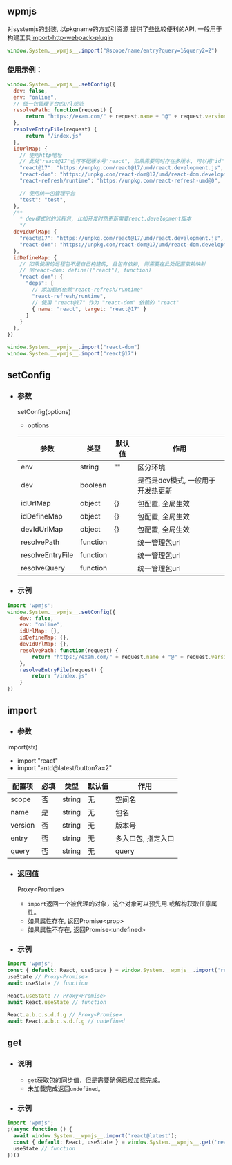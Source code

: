 ## wpmjs
对systemjs的封装, 以pkgname的方式引资源 提供了些比较便利的API, 一般用于构建工具[import-http-webpack-plugin](https://www.npmjs.com/package/import-http-webpack-plugin)
``` js
window.System.__wpmjs__.import("@scope/name/entry?query=1&query2=2")
```

### 使用示例：
``` js
window.System.__wpmjs__.setConfig({
  dev: false,
  env: "online",
  // 统一包管理平台的url规范
  resolvePath: function(request) {
      return "https://exam.com/" + request.name + "@" + request.version
  },
  resolveEntryFile(request) {
      return "/index.js"
  },
  idUrlMap: {
    // 使用http地址
    // 此处"react@17"也可不配版本号"react", 如果需要同时存在多版本, 可以把"id"带上版本号用来区分
    "react@17": "https://unpkg.com/react@17/umd/react.development.js",
    "react-dom": "https://unpkg.com/react-dom@17/umd/react-dom.development.js",
    "react-refresh/runtime": "https://unpkg.com/react-refresh-umd@0",

    // 使用统一包管理平台
    "test": "test",
  },
  /**
    * dev模式时的远程包, 比如开发时热更新需要react.development版本
    */
  devIdUrlMap: {
    "react@17": "https://unpkg.com/react@17/umd/react.development.js",
    "react-dom": "https://unpkg.com/react-dom@17/umd/react-dom.development.js",
  },
  idDefineMap: {
    // 如果使用的远程包不是自己构建的, 且包有依赖, 则需要在此处配置依赖映射
    // 例react-dom: define(["react"], function)
    "react-dom": {
      "deps": [
        // 添加额外依赖"react-refresh/runtime"
        "react-refresh/runtime",
        // 使用 "react@17" 作为 "react-dom" 依赖的 "react"
        { name: "react", target: "react@17" }
      ]
    }
  },
})

window.System.__wpmjs__.import("react-dom")
window.System.__wpmjs__.import("react@17")
```

<!--|  dev | boolean  | false | 是否是开发模式 | 目前一般由插件自动开启, 用于开发模式热更新 |-->

## setConfig
+ ### 参数
  setConfig(options)
  * options

  |  参数   | 类型 | 默认值  | 作用  |
  |  ----  | ----  |----  | ----  |
  |  env | string  | "" | 区分环境 |
  |  dev | boolean  |  | 是否是dev模式, 一般用于开发热更新 |
  |  idUrlMap | object  | {} | 包配置, 全局生效 |
  |  idDefineMap | object  | {} | 包配置, 全局生效 |
  |  devIdUrlMap | object  | {} | 包配置, 全局生效 |
  | resolvePath | function | | 统一管理包url |
  | resolveEntryFile | function | | 统一管理包url |
  | resolveQuery | function | | 统一管理包url |


+ ### 示例
```js
import 'wpmjs';
window.System.__wpmjs__.setConfig({
    dev: false,
    env: "online",
    idUrlMap: {},
    idDefineMap: {},
    devIdUrlMap: {},
    resolvePath: function(request) {
        return "https://exam.com/" + request.name + "@" + request.version
    },
    resolveEntryFile(request) {
        return "/index.js"
    }
})

```

## import
+ ### 参数
import(str)
  * import "react"
  * import "antd@latest/button?a=2"

| 配置项          | 必填  | 类型     | 默认值   | 作用               |
|----------------|------|---------|---------|------------------|
| scope    | 否    | string  | 无     | 空间名               |
| name    | 是    | string  | 无     | 包名               |
| version      | 否    | string | 无 | 版本号 |
| entry      | 否    | string | 无 | 多入口包, 指定入口 |
| query      | 否    | string | 无 | query |

+ ### 返回值
  Proxy\<Promise\>
  * `import`返回一个被代理的对象，这个对象可以预先用.或解构获取任意属性。
  * 如果属性存在, 返回Promise\<prop\>
  * 如果属性不存在, 返回Promise\<undefined\>


+ ### 示例
``` jsx
import 'wpmjs';
const { default: React, useState } = window.System.__wpmjs__.import('react@latest');
useState // Proxy<Promise>
await useState // function

React.useState // Proxy<Promise>
await React.useState // function

React.a.b.c.s.d.f.g // Proxy<Promise>
await React.a.b.c.s.d.f.g // undefined
```

## get
+ ### 说明
  * `get`获取包的同步值，但是需要确保已经加载完成。
  * 未加载完成返回`undefined`。
+ ### 示例
``` jsx
import 'wpmjs';
;(async function () {
  await window.System.__wpmjs__.import('react@latest');
  const { default: React, useState } = window.System.__wpmjs__.get('react@latest')
  useState // function
})()
```
